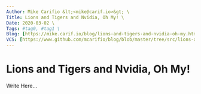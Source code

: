 ```yaml
---
Author: Mike Carifio &lt;<mike@carif.io>&gt; \
Title: Lions and Tigers and Nvidia, Oh My! \
Date: 2020-03-02 \
Tags: #tag0, #tag1 \ 
Blog: [https://mike.carif.io/blog/lions-and-tigers-and-nvidia-oh-my.html](https://mike.carif.io/blog/lions-and-tigers-and-nvidia-oh-my.html) \
VCS: [https://www.github.com/mcarifio/blog/blob/master/tree/src/lions-and-tigers-and-nvidia-oh-my.md](https://www.github.com/mcarifio/blog/blob/master/src/lions-and-tigers-and-nvidia-oh-my.md)
---
```


# Lions and Tigers and Nvidia, Oh My!

Write Here...

<!-- @publish: git commit -am "Lions and Tigers and Nvidia, Oh My!" && git push -->
